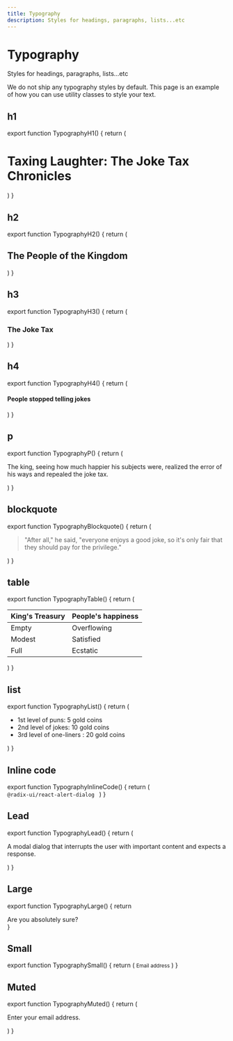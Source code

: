 ```yaml
---
title: Typography
description: Styles for headings, paragraphs, lists...etc
---
```


# Typography

Styles for headings, paragraphs, lists...etc

We do not ship any typography styles by default. This page is an example of how you can use utility classes to style your text.

## h1

export function TypographyH1() {
return (
<h1 className="scroll-m-20 text-center text-4xl font-extrabold tracking-tight text-balance">
Taxing Laughter: The Joke Tax Chronicles
</h1>
)
}

## h2

export function TypographyH2() {
return (
<h2 className="scroll-m-20 border-b pb-2 text-3xl font-semibold tracking-tight first:mt-0">
The People of the Kingdom
</h2>
)
}

## h3

export function TypographyH3() {
return (
<h3 className="scroll-m-20 text-2xl font-semibold tracking-tight">
The Joke Tax
</h3>
)
}

## h4

export function TypographyH4() {
return (
<h4 className="scroll-m-20 text-xl font-semibold tracking-tight">
People stopped telling jokes
</h4>
)
}

## p

export function TypographyP() {
return (
<p className="leading-7 [&:not(:first-child)]:mt-6">
The king, seeing how much happier his subjects were, realized the error of
his ways and repealed the joke tax.
</p>
)
}

## blockquote

export function TypographyBlockquote() {
return (
<blockquote className="mt-6 border-l-2 pl-6 italic">
&quot;After all,&quot; he said, &quot;everyone enjoys a good joke, so
it&apos;s only fair that they should pay for the privilege.&quot;
</blockquote>
)
}

## table

export function TypographyTable() {
return (
<div className="my-6 w-full overflow-y-auto">
<table className="w-full">
<thead>
<tr className="even:bg-muted m-0 border-t p-0">
<th className="border px-4 py-2 text-left font-bold [&[align=center]]:text-center [&[align=right]]:text-right">
King's Treasury
</th>
<th className="border px-4 py-2 text-left font-bold [&[align=center]]:text-center [&[align=right]]:text-right">
People's happiness
</th>
</tr>
</thead>
<tbody>
<tr className="even:bg-muted m-0 border-t p-0">
<td className="border px-4 py-2 text-left [&[align=center]]:text-center [&[align=right]]:text-right">
Empty
</td>
<td className="border px-4 py-2 text-left [&[align=center]]:text-center [&[align=right]]:text-right">
Overflowing
</td>
</tr>
<tr className="even:bg-muted m-0 border-t p-0">
<td className="border px-4 py-2 text-left [&[align=center]]:text-center [&[align=right]]:text-right">
Modest
</td>
<td className="border px-4 py-2 text-left [&[align=center]]:text-center [&[align=right]]:text-right">
Satisfied
</td>
</tr>
<tr className="even:bg-muted m-0 border-t p-0">
<td className="border px-4 py-2 text-left [&[align=center]]:text-center [&[align=right]]:text-right">
Full
</td>
<td className="border px-4 py-2 text-left [&[align=center]]:text-center [&[align=right]]:text-right">
Ecstatic
</td>
</tr>
</tbody>
</table>
</div>
)
}

## list

export function TypographyList() {
return (
<ul className="my-6 ml-6 list-disc [&>li]:mt-2">
<li>1st level of puns: 5 gold coins</li>
<li>2nd level of jokes: 10 gold coins</li>
<li>3rd level of one-liners : 20 gold coins</li>
</ul>
)
}

## Inline code

export function TypographyInlineCode() {
return (
<code className="bg-muted relative rounded px-[0.3rem] py-[0.2rem] font-mono text-sm font-semibold">
@radix-ui/react-alert-dialog
</code>
)
}

## Lead

export function TypographyLead() {
return (
<p className="text-muted-foreground text-xl">
A modal dialog that interrupts the user with important content and expects
a response.
</p>
)
}

## Large

export function TypographyLarge() {
return <div className="text-lg font-semibold">Are you absolutely sure?</div>
}

## Small

export function TypographySmall() {
return (
<small className="text-sm leading-none font-medium">Email address</small>
)
}

## Muted

export function TypographyMuted() {
return (
<p className="text-muted-foreground text-sm">Enter your email address.</p>
)
}
